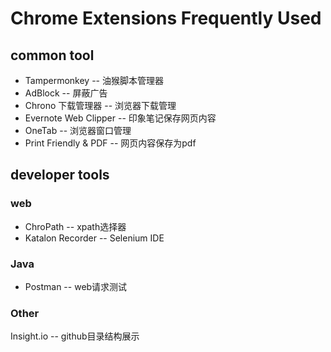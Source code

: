 # Chrome Extensions Frequently Used

## common tool 
* Tampermonkey -- 油猴脚本管理器
* AdBlock -- 屏蔽广告
* Chrono 下载管理器 -- 浏览器下载管理
* Evernote Web Clipper -- 印象笔记保存网页内容
* OneTab -- 浏览器窗口管理
* Print Friendly & PDF -- 网页内容保存为pdf


## developer tools
### web 
* ChroPath -- xpath选择器
* Katalon Recorder -- Selenium IDE 

### Java
* Postman -- web请求测试

### Other
Insight.io -- github目录结构展示



